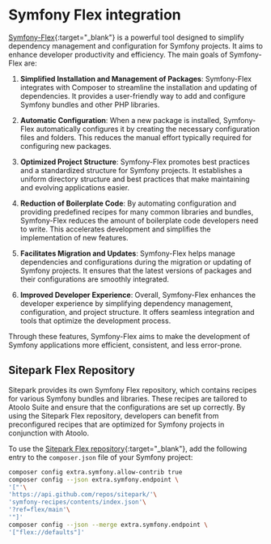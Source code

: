 # Symfony Flex integration

[Symfony-Flex](https://symfony.com/doc/current/setup/flex.html){:target="\_blank"} is a powerful tool designed to simplify dependency management and configuration for Symfony projects. It aims to enhance developer productivity and efficiency. The main goals of Symfony-Flex are:

1. **Simplified Installation and Management of Packages**:
   Symfony-Flex integrates with Composer to streamline the installation and updating of dependencies. It provides a user-friendly way to add and configure Symfony bundles and other PHP libraries.

2. **Automatic Configuration**:
   When a new package is installed, Symfony-Flex automatically configures it by creating the necessary configuration files and folders. This reduces the manual effort typically required for configuring new packages.

3. **Optimized Project Structure**:
   Symfony-Flex promotes best practices and a standardized structure for Symfony projects. It establishes a uniform directory structure and best practices that make maintaining and evolving applications easier.

4. **Reduction of Boilerplate Code**:
   By automating configuration and providing predefined recipes for many common libraries and bundles, Symfony-Flex reduces the amount of boilerplate code developers need to write. This accelerates development and simplifies the implementation of new features.

5. **Facilitates Migration and Updates**:
   Symfony-Flex helps manage dependencies and configurations during the migration or updating of Symfony projects. It ensures that the latest versions of packages and their configurations are smoothly integrated.

6. **Improved Developer Experience**:
   Overall, Symfony-Flex enhances the developer experience by simplifying dependency management, configuration, and project structure. It offers seamless integration and tools that optimize the development process.

Through these features, Symfony-Flex aims to make the development of Symfony applications more efficient, consistent, and less error-prone.

## Sitepark Flex Repository

Sitepark provides its own Symfony Flex repository, which contains recipes for various Symfony bundles and libraries. These recipes are tailored to Atoolo Suite and ensure that the configurations are set up correctly. By using the Sitepark Flex repository, developers can benefit from preconfigured recipes that are optimized for Symfony projects in conjunction with Atoolo.

To use the [Sitepark Flex repository](https://github.com/sitepark/symfony-recipes){:target="\_blank"}, add the following entry to the `composer.json` file of your Symfony project:

```sh
composer config extra.symfony.allow-contrib true
composer config --json extra.symfony.endpoint \
'["'\
'https://api.github.com/repos/sitepark/'\
'symfony-recipes/contents/index.json'\
'?ref=flex/main'\
'"]'
composer config --json --merge extra.symfony.endpoint \
'["flex://defaults"]'
```
